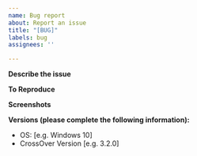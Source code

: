 ```yaml
---
name: Bug report
about: Report an issue
title: "[BUG]"
labels: bug
assignees: ''

---
```


**Describe the issue**

<!-- What do you need help with? -->

<!---
❗️❗️ Also, please consider donating (https://opencollective.com/crossover) ❗️❗️

Donations will ensure the following:

🔨 Long term maintenance of the project
🛣 Progress on the roadmap
🐛 Quick responses to bug reports and help requests
 -->


**To Reproduce**

**Screenshots**

**Versions (please complete the following information):**
 - OS: [e.g. Windows 10]
 - CrossOver Version [e.g. 3.2.0]
